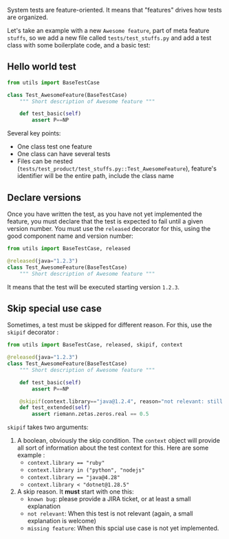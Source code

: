 System tests are feature-oriented. It means that "features" drives how tests are organized.

Let's take an example with a new `Awesome feature`, part of meta feature `stuffs`, so we add a new file called `tests/test_stuffs.py` and add a test class with some boilerplate code, and a basic test: 

## Hello world test

```python
from utils import BaseTestCase

class Test_AwesomeFeature(BaseTestCase)
    """ Short description of Awesome feature """

    def test_basic(self)
        assert P==NP
```

Several key points:

* One class test one feature
* One class can have several tests
* Files can be nested (`tests/test_product/test_stuffs.py::Test_AwesomeFeature`), feature's identifier will be the entire path, include the class name

## Declare versions

Once you have written the test, as you have not yet implemented the feature, you must declare that the test is expected to fail until a given version number. You must use the `released` decorator for this, using the good component name and version number:

```python
from utils import BaseTestCase, released

@released(java="1.2.3")
class Test_AwesomeFeature(BaseTestCase)
    """ Short description of Awesome feature """
```

It means that the test will be executed starting version `1.2.3`.

## Skip special use case

Sometimes, a test must be skipped for different reason. For this, use the `skipif` decorator :


```python
from utils import BaseTestCase, released, skipif, context

@released(java="1.2.3")
class Test_AwesomeFeature(BaseTestCase)
    """ Short description of Awesome feature """

    def test_basic(self)
        assert P==NP

    @skipif(context.library=="java@1.2.4", reason="not relevant: still an hypothesis")
    def test_extended(self)
        assert riemann.zetas.zeros.real == 0.5
```

`skipif` takes two arguments:

1. A boolean, obviously the skip condition. The `context` object will provide all sort of information about the test context for this. Here are some example : 
    * `context.library == "ruby"`
    * `context.library in ("python", "nodejs"`
    * `context.library == "java@4.28"`
    * `context.library < "dotnet@1.28.5"`
2. A skip reason. It **must** start with one this:   
    * `known bug`: please provide a JIRA ticket, or at least a small explanation
    * `not relevant`: When this test is not relevant (again, a small explanation is welcome)
    * `missing feature`: When this spcial use case is not yet implemented.
